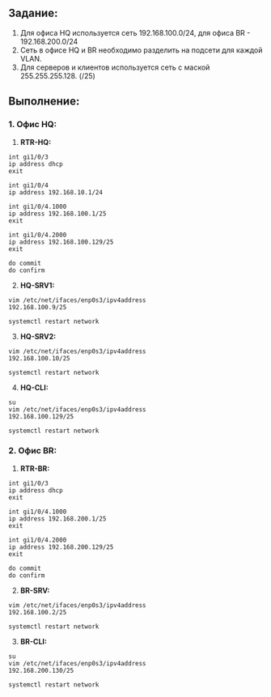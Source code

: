 ## Задание:

1. Для офиса HQ используется сеть 192.168.100.0/24, для офиса BR - 192.168.200.0/24
2. Сеть в офисе HQ и BR необходимо разделить на подсети для каждой VLAN.
3. Для серверов и клиентов используется сеть с маской 255.255.255.128. (/25)
## Выполнение:
### 1. Офис HQ:
1. **RTR-HQ:**
```
int gi1/0/3
ip address dhcp
exit

int gi1/0/4
ip address 192.168.10.1/24

int gi1/0/4.1000
ip address 192.168.100.1/25
exit

int gi1/0/4.2000
ip address 192.168.100.129/25
exit

do commit
do confirm
```
2. **HQ-SRV1:**
```
vim /etc/net/ifaces/enp0s3/ipv4address
192.168.100.9/25

systemctl restart network
```
3. **HQ-SRV2:**
```
vim /etc/net/ifaces/enp0s3/ipv4address
192.168.100.10/25

systemctl restart network
```
4. **HQ-CLI:**
```
su
vim /etc/net/ifaces/enp0s3/ipv4address
192.168.100.129/25

systemctl restart network
```

### 2. Офис BR:
1. **RTR-BR:**
```
int gi1/0/3
ip address dhcp
exit

int gi1/0/4.1000
ip address 192.168.200.1/25
exit

int gi1/0/4.2000
ip address 192.168.200.129/25
exit

do commit
do confirm
```
2. **BR-SRV:**
```
vim /etc/net/ifaces/enp0s3/ipv4address
192.168.100.2/25

systemctl restart network
```
3. **BR-CLI:**
```
su
vim /etc/net/ifaces/enp0s3/ipv4address
192.168.200.130/25

systemctl restart network
```
